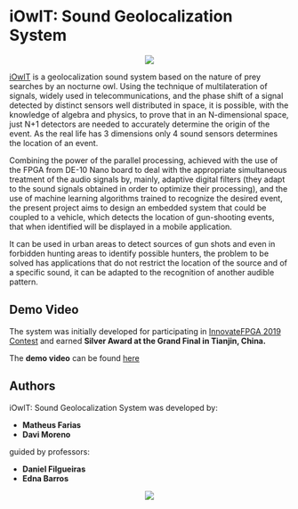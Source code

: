 # iOwlT: Sound Geolocalization System

<p align="center">
  <img src="https://imgur.com/a/YVHBeaf">
</p>

[iOwlT](http://www.innovatefpga.com/cgi-bin/innovate/teams.pl?Id=AS026) is a geolocalization sound system based on the nature of prey searches by an nocturne owl. Using the technique of multilateration of signals, widely used in telecommunications, and the phase shift of a signal detected by distinct sensors well distributed in space, it is possible, with the knowledge of algebra and physics, to prove that in an N-dimensional space, just N+1 detectors are needed to accurately determine the origin of the event. As the real life has 3 dimensions only 4 sound sensors determines the location of an event.

Combining the power of the parallel processing, achieved with the use of the FPGA from DE-10 Nano board to deal with the appropriate simultaneous treatment of the audio signals by, mainly, adaptive digital filters (they adapt to the sound signals obtained in order to optimize their processing), and the use of machine learning algorithms trained to recognize the desired event, the present project aims to design an embedded system that could be coupled to a vehicle, which detects the location of gun-shooting events, that when identified will be displayed in a mobile application.

It can be used in urban areas to detect sources of gun shots and even in forbidden hunting areas to identify possible hunters, the problem to be solved has applications that do not restrict the location of the source and of a specific sound, it can be adapted to the recognition of another audible pattern.

## Demo Video

The system was initially developed for participating in [InnovateFPGA 2019 Contest](http://www.innovatefpga.com/portal/) and earned **Silver Award at the Grand Final in Tianjin, China.**

The **demo video** can be found [here](https://youtu.be/tyNTH2mqUxQ)

## Authors

iOwlT: Sound Geolocalization System was developed by:
* **Matheus Farias**
* **Davi Moreno**

 guided by professors:
 * **Daniel Filgueiras**
 * **Edna Barros**

<p align="center">
  <img src="https://imgur.com/a/0ZQAI16">
</p>